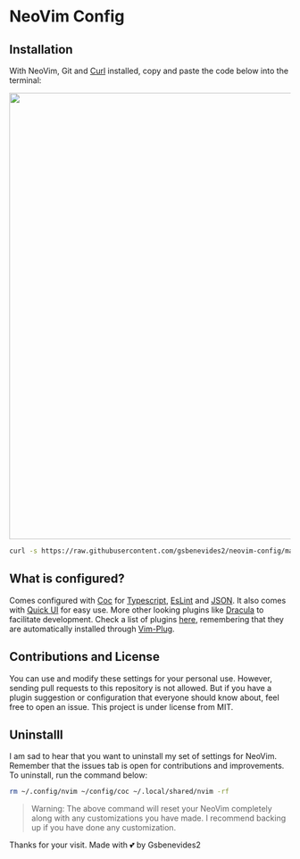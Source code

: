 # NeoVim Config

## Installation

With NeoVim, Git and [Curl](https://github.com/curl/curl) installed, copy and paste the code below into the terminal:

<p align="center">
  <img width="800" src="https://dl.dropboxusercontent.com/s/lnz0a3umep4quo7/Captura%20de%20Tela%20%2822%29.png?dl=0"/>
</p>

```bash
curl -s https://raw.githubusercontent.com/gsbenevides2/neovim-config/main/install.sh | bash
```

## What is configured?

Comes configured with [Coc](https://github.com/neoclide/coc.nvim) for [Typescript](https://github.com/neoclide/coc-tsserver), [EsLint](https://github.com/neoclide/coc-eslint) and [JSON](https://github.com/neoclide/coc-json). It also comes with [Quick UI](https://github.com/skywind3000/vim-quickui) for easy use. More other looking plugins like [Dracula](https://github.com/dracula/vim) to facilitate development. Check a list of plugins [here](https://github.com/gsbenevides2/neovim-config/blob/main/pluginList.vim), remembering that they are automatically installed through [Vim-Plug](https://github.com/junegunn/vim-plug).

## Contributions and License

You can use and modify these settings for your personal use. However, sending pull requests to this repository is not allowed. But if you have a plugin suggestion or configuration that everyone should know about, feel free to open an issue. This project is under license from MIT.

## UninstallI

I am sad to hear that you want to uninstall my set of settings for NeoVim. Remember that the issues tab is open for contributions and improvements. To uninstall, run the command below:

```bash
rm ~/.config/nvim ~/config/coc ~/.local/shared/nvim -rf
```

> Warning: The above command will reset your NeoVim completely along with any customizations you have made. I recommend backing up if you have done any customization.

Thanks for your visit. Made with 💕 by Gsbenevides2
